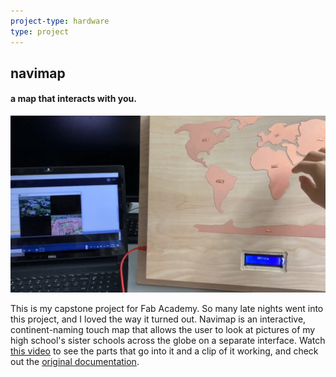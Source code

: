 ```yaml
---
project-type: hardware 
type: project
---
```

## navimap
#### a map that interacts with you.

[![navimap](/assets/pics/project_pics/navimap/navimap-final.jpg)](https://www.youtube.com/watch?v=DDr3IPa8dLo "Navimap")

This is my capstone project for Fab Academy. So many late nights went into this project, and I loved the way it turned out. Navimap is an interactive, continent-naming touch map that allows the user to look at pictures of my high school's sister schools across the globe on a separate interface. Watch <a href="https://www.youtube.com/watch?v=iFzklkM2qlE">this video</a> to see the parts that go into it and a clip of it working, and check out the <a href = "http://fabacademy.org/2020/labs/charlotte/students/elaine-liu/projects/final-project/">original documentation</a>.